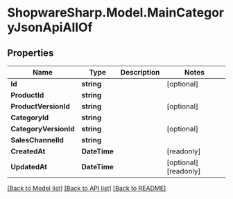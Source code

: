 # ShopwareSharp.Model.MainCategoryJsonApiAllOf

## Properties

Name | Type | Description | Notes
------------ | ------------- | ------------- | -------------
**Id** | **string** |  | [optional] 
**ProductId** | **string** |  | 
**ProductVersionId** | **string** |  | [optional] 
**CategoryId** | **string** |  | 
**CategoryVersionId** | **string** |  | [optional] 
**SalesChannelId** | **string** |  | 
**CreatedAt** | **DateTime** |  | [readonly] 
**UpdatedAt** | **DateTime** |  | [optional] [readonly] 

[[Back to Model list]](../README.md#documentation-for-models) [[Back to API list]](../README.md#documentation-for-api-endpoints) [[Back to README]](../README.md)

